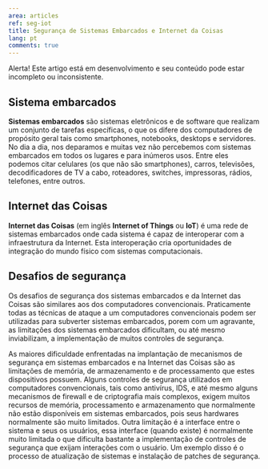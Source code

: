 ```yaml
---
area: articles
ref: seg-iot
title: Segurança de Sistemas Embarcados e Internet da Coisas
lang: pt
comments: true
---
```


<div class="alert">Alerta! Este artigo está em desenvolvimento e seu conteúdo pode estar incompleto ou inconsistente.</div>

## Sistema embarcados

**Sistemas embarcados** são sistemas eletrônicos e de software que realizam um conjunto de tarefas específicas, o que os difere dos computadores de propósito geral tais como smartphones, notebooks, desktops e servidores. No dia a dia, nos deparamos e muitas vez não percebemos com sistemas embarcados em todos os lugares e para inúmeros usos. Entre eles podemos citar celulares (os que não são smartphones), carros, televisões, decodificadores de TV a cabo, roteadores, switches, impressoras, rádios, telefones, entre outros.

## Internet das Coisas 

**Internet das Coisas** (em inglês **Internet of Things** ou **IoT**) é uma rede de sistemas embarcados onde cada sistema é capaz de interoperar com a infraestrutura da Internet. Esta interoperação cria oportunidades de integração do mundo físico com sistemas computacionais.

## Desafios de segurança

Os desafios de segurança dos sistemas embarcados e da Internet das Coisas são similares aos dos computadores convencionais. Praticamente todas as técnicas de ataque a um computadores convencionais podem ser utilizadas para subverter sistemas embarcados, porem com um agravante, as limitações dos sistemas embarcados dificultam, ou até mesmo inviabilizam, a implementação de muitos controles de segurança.

As maiores dificuldade enfrentadas na implantação de mecanismos de segurança em sistemas embarcados e na Internet das Coisas são as limitações de memória, de armazenamento e de processamento que estes dispositivos possuem. Alguns controles de segurança utilizados em computadores convencionais, tais como antivírus, IDS, e até mesmo alguns mecanismos de firewall e de criptografia mais complexos, exigem muitos recursos de memória, processamento e armazenamento que normalmente não estão disponíveis em sistemas embarcados, pois seus hardwares normalmente são muito limitados. Outra limitação é a interface entre o sistema e seus os usuários, essa interface (quando existe) é normalmente muito limitada o que dificulta bastante a implementação de controles de segurança que exijam interações com o usuário. Um exemplo disso é o processo de atualização de sistemas e instalação de patches de segurança.
